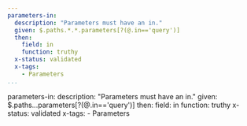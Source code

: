 ```yaml
---
parameters-in:
  description: "Parameters must have an in."
  given: $.paths.*.*.parameters[?(@.in=='query')]
  then:
    field: in
    function: truthy
  x-status: validated
  x-tags:
    - Parameters      
...
```

parameters-in:
  description: "Parameters must have an in."
  given: $.paths.*.*.parameters[?(@.in=='query')]
  then:
    field: in
    function: truthy
  x-status: validated
  x-tags:
    - Parameters     